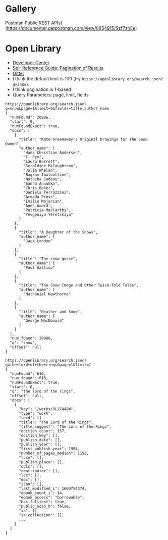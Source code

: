 # Gallery

Postman Public REST APIs](https://documenter.getpostman.com/view/8854915/Szf7znEe)

# Open Library

* [Developer Center](https://openlibrary.org/developers/api)
* [Solr Reference Guide: Pagination of Results](https://solr.apache.org/guide/solr/latest/query-guide/pagination-of-results.html)
* [Gitter](https://gitter.im/theopenlibrary/Lobby)
* I think the default limit is 100 (try `https://openlibrary.org/search.json?q=snow`). 
* I think pagination is 1-based. 
* Query Parameters: page, limit, fields

``` nonum
https://openlibrary.org/search.json?q=snow&page=1&limit=5&fields=title,author_name
{
  "numFound": 20906,
  "start": 0,
  "numFoundExact": true,
  "docs": [
    {
      "title": "Kate Greenaway's Original Drawings for The Snow Queen",
      "author_name": [
        "Hans Christian Andersen",
        "T. Pym",
        "Laura Barrett",
        "Geraldine McCaughrean",
        "Julia Whelan",
        "Bagram Ibatoulline",
        "Natacha Godeau",
        "Sanna Annukka",
        "Chris Baker",
        "Daniela Terrazzini",
        "Armada Press",
        "Emilie Majarian",
        "Anna Award",
        "Patricia MacCarthy",
        "Yevgeniya Yeretskaya"
      ]
    },
    {
      "title": "A Daughter of the Snows",
      "author_name": [
        "Jack London"
      ]
    },
    {
      "title": "The snow goose",
      "author_name": [
        "Paul Gallico"
      ]
    },
    {
      "title": "The Snow Image and Other Twice-Told Tales",
      "author_name": [
        "Nathaniel Hawthorne"
      ]
    },
    {
      "title": "Heather and Snow",
      "author_name": [
        "George MacDonald"  
      ]
    }
  ],
  "num_found": 20906,
  "q": "snow",
  "offset": null
}
```

``` nonum
https://openlibrary.org/search.json?q=the+lord+of+the+rings&page=1&limit=1
{
  "numFound": 616,
  "num_found": 616,
  "numFoundExact": true,
  "start": 0,
  "q": "the lord of the rings",
  "offset": null,
  "docs": [
    {
      "key": "/works/OL27448W",
      "type": "work",
      "seed": []
      "title": "The Lord of the Rings",
      "title_suggest": "The Lord of the Rings",
      "edition_count": 157,
      "edition_key": [],
      "publish_date": [],
      "publish_year": [],
      "first_publish_year": 1954,
      "number_of_pages_median": 1193,
      "lccn": [],
      "publish_place": [],
      "oclc": [],
      "contributor": [],
      "lcc": [],
      "ddc": [],
      "isbn": [],
      "last_modified_i": 1660754374,
      "ebook_count_i": 14,
      "ebook_access": "borrowable",
      "has_fulltext": true,
      "public_scan_b": false,
      "ia": [],
      "ia_collection": [],
      ...
    }
  ]
}
```